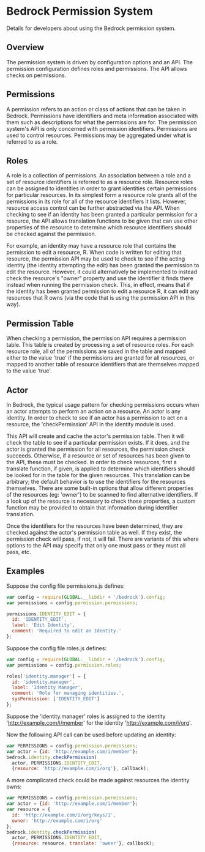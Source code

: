 Bedrock Permission System
=========================

Details for developers about using the Bedrock permission system.

Overview
--------

The permission system is driven by configuration options and an API. The
permission configuration defines roles and permissions. The API allows
checks on permissions.

Permissions
-----------

A permission refers to an action or class of actions that can be taken in
Bedrock. Permissions have identifiers and meta information associated
with them such as descriptions for what the permissions are for. The permission
system's API is only concerned with permission identifiers. Permissions are
used to control resources. Permissions may be aggregated under what is referred
to as a role.

Roles
-----

A role is a collection of permissions. An association between a role and a
set of resource identifiers is referred to as a resource role. Resource roles
can be assigned to identities in order to grant identities certain permissions
for particular resources. In its simplest form a resource role grants all of the
permissions in its role for all of the resource identifiers it lists. However,
resource access control can be further abstracted via the API. When checking
to see if an identity has been granted a particular permission for a resource,
the API allows translation functions to be given that can use other properties
of the resource to determine which resource identifiers should be checked
against the permission.

For example, an identity may have a resource role that contains the permission
to edit a resource, R. When code is written for editing that resource, the
permission API may be used to check to see if the acting identity (the
identity attempting the edit) has been granted the permission to edit the
resource. However, it could alternatively be implemented to instead check
the resource's "owner" property and use the identifier it finds there instead
when running the permission check. This, in effect, means that if the identity
has been granted permission to edit a resource R, it can edit any resources
that R owns (via the code that is using the permission API in this way).

Permission Table
----------------

When checking a permission, the permission API requires a permission table.
This table is created by processing a set of resource roles. For each
resource role, all of the permissions are saved in the table and mapped
either to the value 'true' if the permissions are granted for all resources,
or mapped to another table of resource identifiers that are themselves mapped
to the value 'true'.

Actor
-----

In Bedrock, the typical usage pattern for checking permissions occurs when an
actor attempts to perform an action on a resource. An actor is any identity.
In order to check to see if an actor has a permission to act on a resource, the
'checkPermission' API in the identity module is used.

This API will create and cache the actor's permission table. Then it will check
the table to see if a particular permission exists. If it does, and the actor
is granted the permission for all resources, the permission check succeeds.
Otherwise, if a resource or set of resources has been given to the API, these
must be checked. In order to check resources, first a translate function, if
given, is applied to determine which identifiers should be looked for in the
table for the given resources. This translation can be arbitrary; the default
behavior is to use the identifiers for the resources themselves. There are
some built-in options that allow different properties of the resources (eg:
'owner') to be scanned to find alternative identifiers. If a look up of the
resource is necessary to check those properties, a custom function may be
provided to obtain that information during identifier translation.

Once the identifiers for the resources have been determined, they are checked
against the actor's permission table as well. If they exist, the permission
check will pass, if not, it will fail. There are variants of this where
options to the API may specify that only one must pass or they must all
pass, etc.

Examples
--------

Suppose the config file permissions.js defines:

```js
var config = require(GLOBAL.__libdir + '/bedrock').config;
var permissions = config.permission.permissions;

permissions.IDENTITY_EDIT = {
  id: 'IDENTITY_EDIT',
  label: 'Edit Identity',
  comment: 'Required to edit an Identity.'
};
```

Suppose the config file roles.js defines:

```js
var config = require(GLOBAL.__libdir + '/bedrock').config;
var permissions = config.permission.roles;

roles['identity.manager'] = {
  id: 'identity.manager',
  label: 'Identity Manager',
  comment: 'Role for managing identities.',
  sysPermission: ['IDENTITY_EDIT']
};
```

Suppose the 'identity.manager' roles is assigned to the identity
'http://example.com/i/member' for the identity 'http://example.com/i/org'.

Now the following API call can be used before updating an identity:

```js
var PERMISSIONS = config.permission.permissions;
var actor = {id: 'http://example.com/i/member'};
bedrock.identity.checkPermission(
  actor, PERMISSIONS.IDENTITY_EDIT,
  {resource: 'http://example.com/i/org'}, callback);
```

A more complicated check could be made against resources the identity owns:

```js
var PERMISSIONS = config.permission.permissions;
var actor = {id: 'http://example.com/i/member'};
var resource = {
  id: 'http://example.com/i/org/keys/1',
  owner: 'http://example.com/i/org'
};
bedrock.identity.checkPermission(
  actor, PERMISSIONS.IDENTITY_EDIT,
  {resource: resource, translate: 'owner'}, callback);
```
